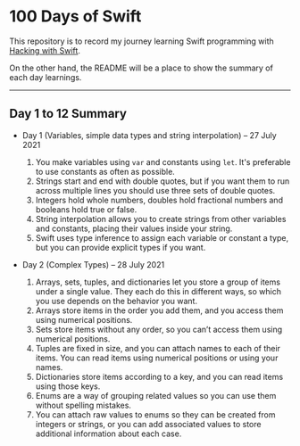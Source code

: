 # 100 Days of Swift

This repository is to record my journey learning Swift programming with [Hacking with Swift](https://www.hackingwithswift.com/100).

On the other hand, the README will be a place to show the summary of each day learnings.

---

## Day 1 to 12 Summary

- Day 1 (Variables, simple data types and string interpolation) – 27 July 2021
    1. You make variables using `var` and constants using `let`. It's preferable to use constants as often as possible.
    2. Strings start and end with double quotes, but if you want them to run across multiple lines you should use three sets of double quotes.
    3. Integers hold whole numbers, doubles hold fractional numbers and booleans hold true or false.
    4. String interpolation allows you to create strings from other variables and constants, placing their values inside your string.
    5. Swift uses type inference to assign each variable or constant a type, but you can provide explicit types if you want.

- Day 2 (Complex Types) – 28 July 2021
    1. Arrays, sets, tuples, and dictionaries let you store a group of items under a single value. They each do this in different ways, so which you use depends on the behavior you want.
    2. Arrays store items in the order you add them, and you access them using numerical positions.
    3. Sets store items without any order, so you can’t access them using numerical positions.
    4. Tuples are fixed in size, and you can attach names to each of their items. You can read items using numerical positions or using your names.
    5. Dictionaries store items according to a key, and you can read items using those keys.
    6. Enums are a way of grouping related values so you can use them without spelling mistakes.
    7. You can attach raw values to enums so they can be created from integers or strings, or you can add associated values to store additional information about each case.

